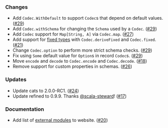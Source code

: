 ### Changes

- Add `Codec.WithDefault` to support `Codec`s that depend on default values. ([#29][#29])
- Add `Codec.withSchema` for changing the `Schema` used by a `Codec`. ([#29][#29])
- Add `Codec` support for `Map[String, A]` via `Codec.map`. ([#27][#27])
- Add support for [fixed types](https://ovotech.github.io/vulcan/docs/codecs#fixed) with `Codec.deriveFixed` and `Codec.fixed`. ([#21][#21])
- Change `Codec.option` to perform more strict schema checks. ([#29][#29])
- Fix using `Some` default value for `Option`s in record `Codec`s. ([#29][#29])
- Move `encode` and `decode` to `Codec.encode` and `Codec.decode`. ([#18][#18])
- Remove support for custom properties in schemas. ([#26][#26])

### Updates

- Update cats to 2.0.0-RC1. ([#24][#24])
- Update refined to 0.9.9. Thanks [@scala-steward](https://github.com/scala-steward)! ([#17][#17])

### Documentation

- Add list of [external modules](https://ovotech.github.io/vulcan/docs/overview#external-modules) to website. ([#20][#20])

[#17]: https://github.com/ovotech/vulcan/pull/17
[#18]: https://github.com/ovotech/vulcan/pull/18
[#20]: https://github.com/ovotech/vulcan/pull/20
[#21]: https://github.com/ovotech/vulcan/pull/21
[#24]: https://github.com/ovotech/vulcan/pull/24
[#26]: https://github.com/ovotech/vulcan/pull/26
[#27]: https://github.com/ovotech/vulcan/pull/27
[#29]: https://github.com/ovotech/vulcan/pull/29
